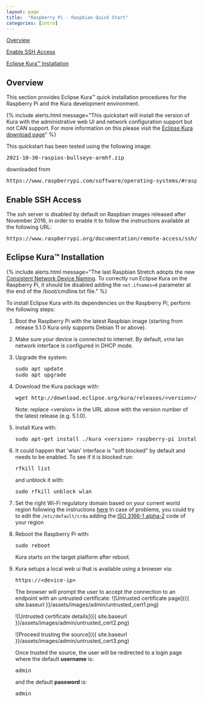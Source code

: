 ```yaml
---
layout: page
title:  "Raspberry Pi - Raspbian Quick Start"
categories: [intro]
---
```


[Overview](#overview)

[Enable SSH Access](#enable-ssh-access)

[Eclipse Kura&trade; Installation](#eclipse-kura-installation)

## Overview

This section provides Eclipse Kura&trade; quick installation procedures for the
Raspberry Pi and the Kura development environment.

{% include alerts.html message="This quickstart will install the version of Kura with the administrative web UI and network  configuration support but not CAN support. For more information on this please visit the [Eclipse Kura download page](https://www.eclipse.org/kura/downloads.php)" %}

This quickstart has been tested using the following image:

<pre>2021-10-30-raspios-bullseye-armhf.zip</pre>

downloaded from

<pre>https://www.raspberrypi.com/software/operating-systems/#raspberry-pi-os-32-bit</pre>

## Enable SSH Access

The ssh server is disabled by default on Raspbian images released after November 2016,
in order to enable it to follow the instructions available at the following URL:

<pre>https://www.raspberrypi.org/documentation/remote-access/ssh/</pre>

## Eclipse Kura&trade; Installation

{% include alerts.html message="The last Raspbian Stretch adopts the new <a href='https://www.freedesktop.org/wiki/Software/systemd/PredictableNetworkInterfaceNames/' target='_blank'>Consistent Network Device Naming</a>. To correctly run Eclipse Kura on the Raspberry Pi, it should be disabled adding the ```net.ifnames=0``` parameter at the end of the /boot/cmdline.txt file." %}

To install Eclipse Kura with its dependencies on the Raspberry Pi, perform the
following steps:

1. Boot the Raspberry Pi with the latest Raspbian image (starting from release 5.1.0 Kura only supports Debian 11 or above).

2. Make sure your device is connected to internet. By default, `eth0` lan network interface is configured in DHCP mode.

3. Upgrade the system:

   <pre>
   sudo apt update
   sudo apt upgrade
   </pre>
   
4. Download the Kura package with:

    <pre>wget http://download.eclipse.org/kura/releases/&lt;version&gt;/kura_&lt;version&gt;_raspberry-pi_installer.deb</pre>

    Note: replace \<version\> in the URL above with the version number of the latest release (e.g. 5.1.0).

5. Install Kura with: 

    <pre>sudo apt-get install ./kura_&lt;version&gt;_raspberry-pi_installer.deb</pre>

6. It could happen that 'wlan' interface is "soft blocked" by default and needs to be enabled. To see if it is blocked run:

    <pre>rfkill list</pre>

    and unblock it with:

    <pre>sudo rfkill unblock wlan</pre>

7. Set the right Wi-Fi regulatory domain based on your current world region following the instructions <a href="https://www.raspberrypi.org/documentation/computers/configuration.html#using-the-desktop" target="_blank">here</a> In case of problems, you could try to edit the `/etc/default/crda` adding the <a href="https://it.wikipedia.org/wiki/ISO_3166-1_alpha-2" target="_blank">ISO 3166-1 alpha-2</a> code of your region

8. Reboot the Raspberry Pi with:

    <pre>sudo reboot</pre>

    Kura starts on the target platform after reboot.

9. Kura setups a local web ui that is available using a browser via:

     <pre>https://&lt;device-ip&gt;</pre>

     The browser will prompt the user to accept the connection to an endpoint with an untrusted certificate:
     ![Untrusted certificate page]({{ site.baseurl }}/assets/images/admin/untrusted_cert1.png)

     ![Untrusted certificate details]({{ site.baseurl }}/assets/images/admin/untrusted_cert2.png)

     ![Proceed trusting the source]({{ site.baseurl }}/assets/images/admin/untrusted_cert3.png)

     Once trusted the source, the user will be redirected to a login page where the default **username** is:
     
     <pre>admin</pre>

     and the default **password** is:

     <pre>admin</pre>

